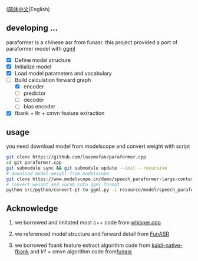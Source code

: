 ([简体中文](./README-zh.md)|English)

## developing ...

paraformer is a chinese asr from funasr. this project provided a port of paraformer model
with [ggml](https://github.com/ggerganov/ggml/)

- [x] Define model structure
- [x] Initialize model
- [x] Load model parameters and vocabulary
- [ ] Build calculation forward graph
    - [x] encoder
    - [ ] predictor
    - [ ] decoder
    - [ ] bias encoder
- [x] fbank + lfr + cmvn feature extraction

## usage

you need download model from modelscope and convert weight with script

```bash
git clone https://github.com/lovemefan/paraformer.cpp
cd git paraformer.cpp
git submodule sync && git submodule update --init --recursive
# download model weight from modelscope
git clone https://www.modelscope.cn/damo/speech_paraformer-large-contextual_asr_nat-zh-cn-16k-common-vocab8404.git resource/model
# convert weight and vocab into ggml format
python src/python/convert-pt-to-ggml.py -i resource/model/speech_paraformer-large-contextual_asr_nat-zh-cn-16k-common-vocab8404 -o resource/model --fp16
```

## Acknowledge

1. we borrowed and imitated most c++ code
   from [whisper.cpp](https://github.com/ggerganov/ggml/blob/master/examples/whisper/whisper.cpp)

2. we referenced model structure and forward detail from [FunASR](https://github.com/alibaba-damo-academy/FunASR)

3. we borrowed fbank feature extract algorithm code
   from [kaldi-native-fbank](https://github.com/csukuangfj/kaldi-native-fbank)
   and lrf + cmvn algorithm code
   from[funasr](https://github.com/alibaba-damo-academy/FunASR/blob/main/runtime/onnxruntime/src/paraformer.cpp#L337C22-L372)